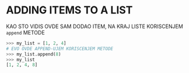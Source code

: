# ADDING ITEMS TO A LIST

KAO STO VIDIS OVDE SAM DODAO ITEM, NA KRAJ LISTE KORISCENJEM `append` METODE

```py
>>> my_list = [1, 2, 4]
# EVO OVDE APPEND-UJEM KORISCENJEM METODE
>>> my_list.append(8)
>>> my_list
[1, 2, 4, 8]

```
